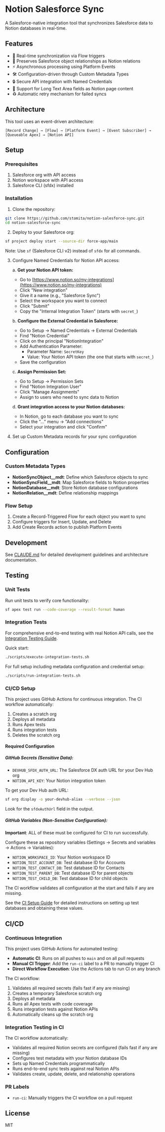 # Notion Salesforce Sync

A Salesforce-native integration tool that synchronizes Salesforce data to Notion databases in real-time.

## Features

- 🔄 Real-time synchronization via Flow triggers
- 🔗 Preserves Salesforce object relationships as Notion relations
- ⚡ Asynchronous processing using Platform Events
- 🛠️ Configuration-driven through Custom Metadata Types
- 🔒 Secure API integration with Named Credentials
- 📝 Support for Long Text Area fields as Notion page content
- ♻️ Automatic retry mechanism for failed syncs

## Architecture

This tool uses an event-driven architecture:

```
[Record Change] → [Flow] → [Platform Event] → [Event Subscriber] → [Queueable Apex] → [Notion API]
```

## Setup

### Prerequisites

1. Salesforce org with API access
2. Notion workspace with API access
3. Salesforce CLI (sfdx) installed

### Installation

1. Clone the repository:
```bash
git clone https://github.com/stomita/notion-salesforce-sync.git
cd notion-salesforce-sync
```

2. Deploy to your Salesforce org:
```bash
sf project deploy start --source-dir force-app/main
```

Note: Use `sf` (Salesforce CLI v2) instead of `sfdx` for all commands.

3. Configure Named Credentials for Notion API access:

   a. **Get your Notion API token:**
   - Go to [https://www.notion.so/my-integrations](https://www.notion.so/my-integrations)
   - Click "New integration"
   - Give it a name (e.g., "Salesforce Sync")
   - Select the workspace you want to connect
   - Click "Submit"
   - Copy the "Internal Integration Token" (starts with `secret_`)

   b. **Configure the External Credential in Salesforce:**
   - Go to Setup → Named Credentials → External Credentials
   - Find "Notion Credential"
   - Click on the principal "NotionIntegration"
   - Add Authentication Parameter:
     - Parameter Name: `SecretKey`
     - Value: Your Notion API token (the one that starts with `secret_`)
   - Save the configuration

   c. **Assign Permission Set:**
   - Go to Setup → Permission Sets
   - Find "Notion Integration User"
   - Click "Manage Assignments"
   - Assign to users who need to sync data to Notion

   d. **Grant integration access to your Notion databases:**
   - In Notion, go to each database you want to sync
   - Click the "..." menu → "Add connections"
   - Select your integration and click "Confirm"

4. Set up Custom Metadata records for your sync configuration

## Configuration

### Custom Metadata Types

- **NotionSyncObject__mdt**: Define which Salesforce objects to sync
- **NotionSyncField__mdt**: Map Salesforce fields to Notion properties
- **NotionDatabase__mdt**: Store Notion database configurations
- **NotionRelation__mdt**: Define relationship mappings

### Flow Setup

1. Create a Record-Triggered Flow for each object you want to sync
2. Configure triggers for Insert, Update, and Delete
3. Add Create Records action to publish Platform Events

## Development

See [CLAUDE.md](CLAUDE.md) for detailed development guidelines and architecture documentation.

## Testing

### Unit Tests

Run unit tests to verify core functionality:

```bash
sf apex test run --code-coverage --result-format human
```

### Integration Tests

For comprehensive end-to-end testing with real Notion API calls, see the [Integration Testing Guide](docs/INTEGRATION_TESTING.md).

Quick start:
```bash
./scripts/execute-integration-tests.sh
```

For full setup including metadata configuration and credential setup:
```bash
./scripts/run-integration-tests.sh
```

### CI/CD Setup

This project uses GitHub Actions for continuous integration. The CI workflow automatically:

1. Creates a scratch org
2. Deploys all metadata
3. Runs Apex tests
4. Runs integration tests
5. Deletes the scratch org

#### Required Configuration

##### GitHub Secrets (Sensitive Data):
- `DEVHUB_SFDX_AUTH_URL`: The Salesforce DX auth URL for your Dev Hub org
- `NOTION_API_KEY`: Your Notion integration token

To get your Dev Hub auth URL:
```bash
sf org display -o your-devhub-alias --verbose --json
```
Look for the `sfdxAuthUrl` field in the output.

##### GitHub Variables (Non-Sensitive Configuration):
**Important**: ALL of these must be configured for CI to run successfully.

Configure these as repository variables (Settings → Secrets and variables → Actions → Variables):
- `NOTION_WORKSPACE_ID`: Your Notion workspace ID
- `NOTION_TEST_ACCOUNT_DB`: Test database ID for Accounts
- `NOTION_TEST_CONTACT_DB`: Test database ID for Contacts
- `NOTION_TEST_PARENT_DB`: Test database ID for parent objects
- `NOTION_TEST_CHILD_DB`: Test database ID for child objects

The CI workflow validates all configuration at the start and fails if any are missing.

See the [CI Setup Guide](docs/CI_SETUP.md) for detailed instructions on setting up test databases and obtaining these values.

## CI/CD

### Continuous Integration

This project uses GitHub Actions for automated testing:

- **Automatic CI**: Runs on all pushes to `main` and on all pull requests
- **Manual CI Trigger**: Add the `run-ci` label to a PR to manually trigger CI
- **Direct Workflow Execution**: Use the Actions tab to run CI on any branch

The CI workflow:
1. Validates all required secrets (fails fast if any are missing)
2. Creates a temporary Salesforce scratch org
3. Deploys all metadata
4. Runs all Apex tests with code coverage
5. Runs integration tests against Notion APIs
6. Automatically cleans up the scratch org

### Integration Testing in CI

The CI workflow automatically:
- Validates all required Notion secrets are configured (fails fast if any are missing)
- Configures test metadata with your Notion database IDs
- Sets up Named Credentials programmatically
- Runs end-to-end sync tests against real Notion APIs
- Validates create, update, delete, and relationship operations

### PR Labels

- `run-ci`: Manually triggers the CI workflow on a pull request

## License

MIT